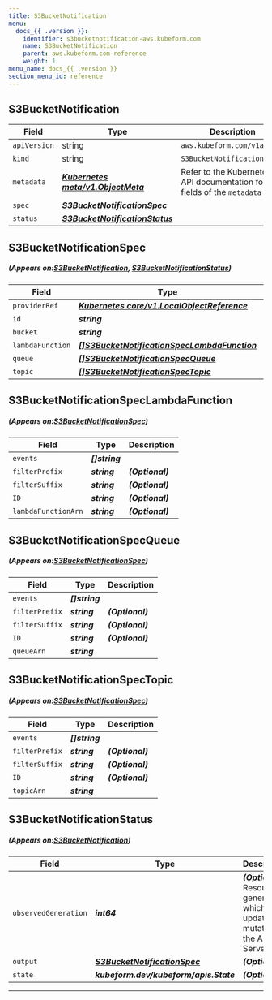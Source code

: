 ```yaml
---
title: S3BucketNotification
menu:
  docs_{{ .version }}:
    identifier: s3bucketnotification-aws.kubeform.com
    name: S3BucketNotification
    parent: aws.kubeform.com-reference
    weight: 1
menu_name: docs_{{ .version }}
section_menu_id: reference
---
```


## S3BucketNotification
| Field | Type | Description |
| ------ | ----- | ----------- |
| `apiVersion` | string | `aws.kubeform.com/v1alpha1` |
|    `kind` | string | `S3BucketNotification` |
| `metadata` | ***[Kubernetes meta/v1.ObjectMeta](https://kubernetes.io/docs/reference/generated/kubernetes-api/v1.13/#objectmeta-v1-meta)***|Refer to the Kubernetes API documentation for the fields of the `metadata` field.|
| `spec` | ***[S3BucketNotificationSpec](#S3BucketNotificationSpec)***||
| `status` | ***[S3BucketNotificationStatus](#S3BucketNotificationStatus)***||
## S3BucketNotificationSpec
##### (Appears on:[S3BucketNotification](#S3BucketNotification), [S3BucketNotificationStatus](#S3BucketNotificationStatus))
| Field | Type | Description |
| ------ | ----- | ----------- |
| `providerRef` | ***[Kubernetes core/v1.LocalObjectReference](https://kubernetes.io/docs/reference/generated/kubernetes-api/v1.13/#localobjectreference-v1-core)***||
| `id` | ***string***||
| `bucket` | ***string***||
| `lambdaFunction` | ***[[]S3BucketNotificationSpecLambdaFunction](#S3BucketNotificationSpecLambdaFunction)***| ***(Optional)*** |
| `queue` | ***[[]S3BucketNotificationSpecQueue](#S3BucketNotificationSpecQueue)***| ***(Optional)*** |
| `topic` | ***[[]S3BucketNotificationSpecTopic](#S3BucketNotificationSpecTopic)***| ***(Optional)*** |
## S3BucketNotificationSpecLambdaFunction
##### (Appears on:[S3BucketNotificationSpec](#S3BucketNotificationSpec))
| Field | Type | Description |
| ------ | ----- | ----------- |
| `events` | ***[]string***||
| `filterPrefix` | ***string***| ***(Optional)*** |
| `filterSuffix` | ***string***| ***(Optional)*** |
| `ID` | ***string***| ***(Optional)*** |
| `lambdaFunctionArn` | ***string***| ***(Optional)*** |
## S3BucketNotificationSpecQueue
##### (Appears on:[S3BucketNotificationSpec](#S3BucketNotificationSpec))
| Field | Type | Description |
| ------ | ----- | ----------- |
| `events` | ***[]string***||
| `filterPrefix` | ***string***| ***(Optional)*** |
| `filterSuffix` | ***string***| ***(Optional)*** |
| `ID` | ***string***| ***(Optional)*** |
| `queueArn` | ***string***||
## S3BucketNotificationSpecTopic
##### (Appears on:[S3BucketNotificationSpec](#S3BucketNotificationSpec))
| Field | Type | Description |
| ------ | ----- | ----------- |
| `events` | ***[]string***||
| `filterPrefix` | ***string***| ***(Optional)*** |
| `filterSuffix` | ***string***| ***(Optional)*** |
| `ID` | ***string***| ***(Optional)*** |
| `topicArn` | ***string***||
## S3BucketNotificationStatus
##### (Appears on:[S3BucketNotification](#S3BucketNotification))
| Field | Type | Description |
| ------ | ----- | ----------- |
| `observedGeneration` | ***int64***| ***(Optional)*** Resource generation, which is updated on mutation by the API Server.|
| `output` | ***[S3BucketNotificationSpec](#S3BucketNotificationSpec)***| ***(Optional)*** |
| `state` | ***kubeform.dev/kubeform/apis.State***| ***(Optional)*** |
---
